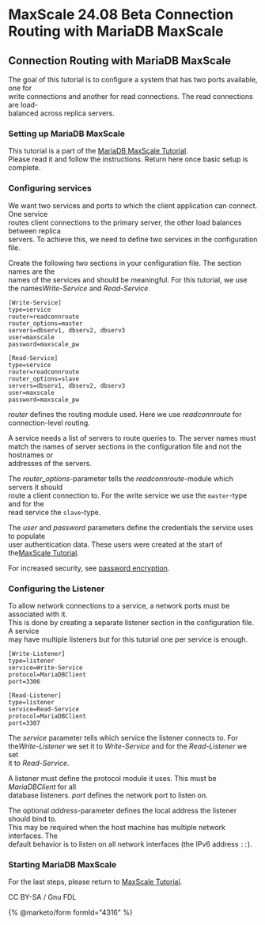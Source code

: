 # MaxScale 24.08 Beta Connection Routing with MariaDB MaxScale

## Connection Routing with MariaDB MaxScale

The goal of this tutorial is to configure a system that has two ports available, one for\
write connections and another for read connections. The read connections are load-\
balanced across replica servers.

### Setting up MariaDB MaxScale

This tutorial is a part of the [MariaDB MaxScale Tutorial](mariadb-maxscale-2408-maxscale-2408-beta-setting-up-mariadb-maxscale.md).\
Please read it and follow the instructions. Return here once basic setup is complete.

### Configuring services

We want two services and ports to which the client application can connect. One service\
routes client connections to the primary server, the other load balances between replica\
servers. To achieve this, we need to define two services in the configuration file.

Create the following two sections in your configuration file. The section names are the\
names of the services and should be meaningful. For this tutorial, we use the name&#x73;_&#x57;rite-Service_ and _Read-Service_.

```
[Write-Service]
type=service
router=readconnroute
router_options=master
servers=dbserv1, dbserv2, dbserv3
user=maxscale
password=maxscale_pw

[Read-Service]
type=service
router=readconnroute
router_options=slave
servers=dbserv1, dbserv2, dbserv3
user=maxscale
password=maxscale_pw
```

_router_ defines the routing module used. Here we use _readconnroute_ for\
connection-level routing.

A service needs a list of servers to route queries to. The server names must\
match the names of server sections in the configuration file and not the hostnames or\
addresses of the servers.

The _router\_options_-parameter tells the _readconnroute_-module which servers it should\
route a client connection to. For the write service we use the `master`-type and for the\
read service the `slave`-type.

The _user_ and _password_ parameters define the credentials the service uses to populate\
user authentication data. These users were created at the start of the[MaxScale Tutorial](mariadb-maxscale-2408-maxscale-2408-beta-setting-up-mariadb-maxscale.md).

For increased security, see [password encryption](mariadb-maxscale-2408-maxscale-2408-beta-encrypting-passwords.md).

### Configuring the Listener

To allow network connections to a service, a network ports must be associated with it.\
This is done by creating a separate listener section in the configuration file. A service\
may have multiple listeners but for this tutorial one per service is enough.

```
[Write-Listener]
type=listener
service=Write-Service
protocol=MariaDBClient
port=3306

[Read-Listener]
type=listener
service=Read-Service
protocol=MariaDBClient
port=3307
```

The _service_ parameter tells which service the listener connects to. For th&#x65;_&#x57;rite-Listener_ we set it to _Write-Service_ and for the _Read-Listener_ we set\
it to _Read-Service_.

A listener must define the protocol module it uses. This must be _MariaDBClient_ for all\
database listeners. _port_ defines the network port to listen on.

The optional _address_-parameter defines the local address the listener should bind to.\
This may be required when the host machine has multiple network interfaces. The\
default behavior is to listen on all network interfaces (the IPv6 address `::`).

### Starting MariaDB MaxScale

For the last steps, please return to [MaxScale Tutorial](mariadb-maxscale-2408-maxscale-2408-beta-setting-up-mariadb-maxscale.md).

CC BY-SA / Gnu FDL

{% @marketo/form formId="4316" %}
